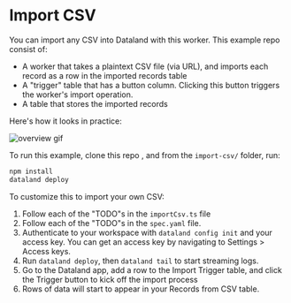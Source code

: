 # Import CSV

You can import any CSV into Dataland with this worker. This example repo consist of:

- A worker that takes a plaintext CSV file (via URL), and imports each record as a row in the imported records table
- A "trigger" table that has a button column. Clicking this button triggers the worker's import operation.
- A table that stores the imported records

Here's how it looks in practice:

![overview gif](import-csv.gif)

To run this example, clone this repo , and from the `import-csv/` folder, run:

```sh
npm install
dataland deploy
```

To customize this to import your own CSV:

1. Follow each of the "TODO"s in the `importCsv.ts` file
2. Follow each of the "TODO"s in the `spec.yaml` file.
3. Authenticate to your workspace with `dataland config init` and your access key. You can get an access key by navigating to Settings > Access keys.
4. Run `dataland deploy`, then `dataland tail` to start streaming logs.
5. Go to the Dataland app, add a row to the Import Trigger table, and click the Trigger button to kick off the import process
6. Rows of data will start to appear in your Records from CSV table.
